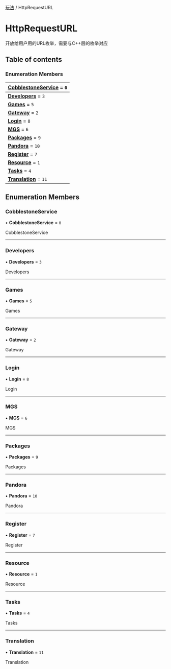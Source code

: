 [玩法](../groups/玩法.玩法.md) / HttpRequestURL

# HttpRequestURL <Badge type="tip" text="Enumeration" /> <Score text="HttpRequestURL" />

开放给用户用的URL枚举，需要与C++层的枚举对应

## Table of contents

### Enumeration Members <Score text="Enumeration" /> 
| **[CobblestoneService](mw.HttpRequestURL.md#cobblestoneservice)** = ``0``  |
| :----- |
| **[Developers](mw.HttpRequestURL.md#developers)** = ``3`` |
| **[Games](mw.HttpRequestURL.md#games)** = ``5`` |
| **[Gateway](mw.HttpRequestURL.md#gateway)** = ``2`` |
| **[Login](mw.HttpRequestURL.md#login)** = ``8`` |
| **[MGS](mw.HttpRequestURL.md#mgs)** = ``6`` |
| **[Packages](mw.HttpRequestURL.md#packages)** = ``9`` |
| **[Pandora](mw.HttpRequestURL.md#pandora)** = ``10`` |
| **[Register](mw.HttpRequestURL.md#register)** = ``7`` |
| **[Resource](mw.HttpRequestURL.md#resource)** = ``1`` |
| **[Tasks](mw.HttpRequestURL.md#tasks)** = ``4`` |
| **[Translation](mw.HttpRequestURL.md#translation)** = ``11`` |

## Enumeration Members

### CobblestoneService <Score text="CobblestoneService" /> 

• **CobblestoneService** = ``0``

CobblestoneService

___

### Developers <Score text="Developers" /> 

• **Developers** = ``3``

Developers

___

### Games <Score text="Games" /> 

• **Games** = ``5``

Games

___

### Gateway <Score text="Gateway" /> 

• **Gateway** = ``2``

Gateway

___

### Login <Score text="Login" /> 

• **Login** = ``8``

Login

___

### MGS <Score text="MGS" /> 

• **MGS** = ``6``

MGS

___

### Packages <Score text="Packages" /> 

• **Packages** = ``9``

Packages

___

### Pandora <Score text="Pandora" /> 

• **Pandora** = ``10``

Pandora

___

### Register <Score text="Register" /> 

• **Register** = ``7``

Register

___

### Resource <Score text="Resource" /> 

• **Resource** = ``1``

Resource

___

### Tasks <Score text="Tasks" /> 

• **Tasks** = ``4``

Tasks

___

### Translation <Score text="Translation" /> 

• **Translation** = ``11``

Translation

